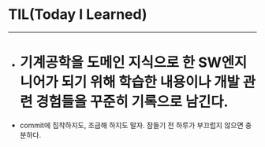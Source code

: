 # TIL(Today I Learned)
- - - 
* # 기계공학을 도메인 지식으로 한 SW엔지니어가 되기 위해 학습한 내용이나 개발 관련 경험들을 꾸준히 기록으로 남긴다.
* commit에 집착하지도, 조급해 하지도 말자. 잠들기 전 하루가 부끄럽지 않으면 충분하다.


